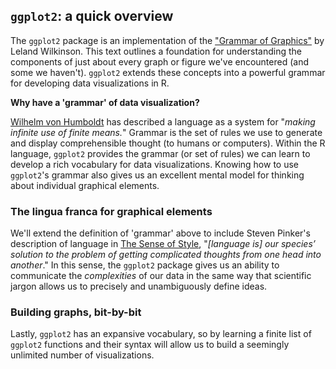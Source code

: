 ## `ggplot2`: a quick overview

The `ggplot2` package is an implementation of the ["Grammar of Graphics"](https://amzn.to/2MRRCAB) by Leland Wilkinson. This text outlines a foundation for understanding the components of just about every graph or figure we've encountered (and some we haven't). `ggplot2` extends these concepts into a powerful grammar for developing data visualizations in R.

**Why have a 'grammar' of data visualization?**

[Wilhelm von Humboldt](https://en.wikipedia.org/wiki/Wilhelm_von_Humboldt) has described a language as a system for "*making infinite use of finite means.*" Grammar is the set of rules we use to generate and display comprehensible thought (to humans or computers). Within the R language, `ggplot2` provides the grammar (or set of rules) we can learn to develop a rich vocabulary for data visualizations. Knowing how to use `ggplot2`'s grammar also gives us an excellent mental model for thinking about individual graphical elements. 

### The lingua franca for graphical elements

We'll extend the definition of 'grammar' above to include Steven Pinker's description of language in [The Sense of Style](https://www.amazon.com/Sense-Style-Thinking-Persons-Writing/dp/0143127799), "*[language is] our species’ solution to the problem of getting complicated thoughts from one head into another*." In this sense, the `ggplot2` package gives us an ability to communicate the *complexities* of our data in the same way that scientific jargon allows us to precisely and unambiguously define ideas. 

### Building graphs, bit-by-bit

Lastly, `ggplot2` has an expansive vocabulary, so by learning a finite list of `ggplot2` functions and their syntax will allow us to build a seemingly unlimited number of visualizations. 
